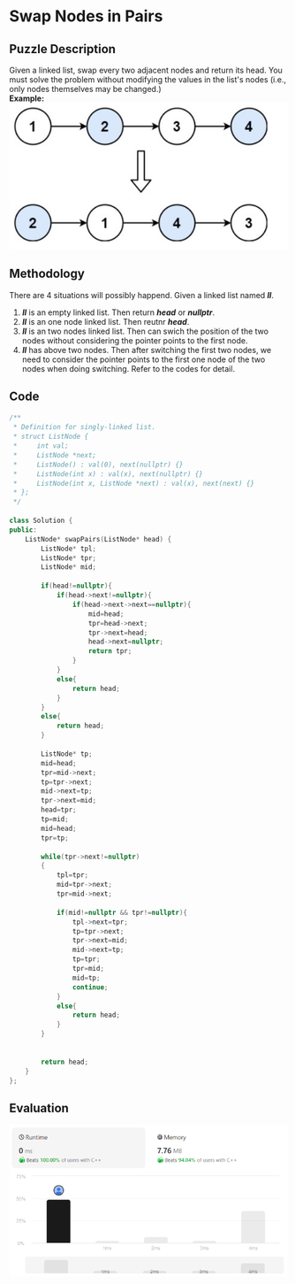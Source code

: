 # Swap Nodes in Pairs
## Puzzle Description
Given a linked list, swap every two adjacent nodes and return its head. You must solve the problem without modifying the values in the list's nodes (i.e., only nodes themselves may be changed.)   
**Example:**
![img](4_Description.png)

## Methodology
There are 4 situations will possibly happend. Given a linked list named ***ll***.
1. ***ll*** is an empty linked list. Then return ***head*** or ***nullptr***.
2.  ***ll*** is an one node linked list. Then reutnr ***head***.
3. ***ll*** is an two nodes linked list. Then can swich the position of the two nodes without considering the pointer points to the first node.
4. ***ll*** has above two nodes. Then after switching the first two nodes, we need to consider the pointer points to the first one node of the two nodes when doing switching. Refer to the codes for detail.

## Code
```cpp
/**
 * Definition for singly-linked list.
 * struct ListNode {
 *     int val;
 *     ListNode *next;
 *     ListNode() : val(0), next(nullptr) {}
 *     ListNode(int x) : val(x), next(nullptr) {}
 *     ListNode(int x, ListNode *next) : val(x), next(next) {}
 * };
 */

class Solution {
public:
    ListNode* swapPairs(ListNode* head) {
        ListNode* tpl;
        ListNode* tpr;
        ListNode* mid;

        if(head!=nullptr){
            if(head->next!=nullptr){
                if(head->next->next==nullptr){
                    mid=head;
                    tpr=head->next;
                    tpr->next=head;
                    head->next=nullptr;
                    return tpr;
                }
            }
            else{
                return head;
            }
        }
        else{
            return head;
        }

        ListNode* tp;
        mid=head;
        tpr=mid->next;
        tp=tpr->next;
        mid->next=tp;
        tpr->next=mid;
        head=tpr;
        tp=mid;
        mid=head;
        tpr=tp;

        while(tpr->next!=nullptr)
        {
            tpl=tpr;
            mid=tpr->next;
            tpr=mid->next;

            if(mid!=nullptr && tpr!=nullptr){
                tpl->next=tpr;
                tp=tpr->next;
                tpr->next=mid;
                mid->next=tp;
                tp=tpr;
                tpr=mid;
                mid=tp;
                continue;
            }
            else{
                return head;
            }
        }


        return head;
    }
};

```

## Evaluation
![img](4_%20Swap%20Nodes%20in%20Pairs.png)